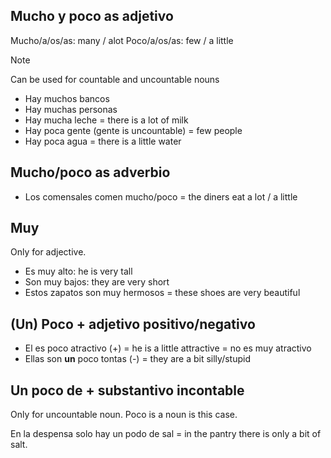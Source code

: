 ## Mucho y poco as adjetivo

Mucho/a/os/as: many / alot
Poco/a/os/as: few / a little

> [!note]
> Can be used for countable and uncountable nouns

- Hay muchos bancos
- Hay muchas personas
- Hay mucha leche = there is a lot of milk
- Hay poca gente (gente is uncountable) = few people
- Hay poca agua = there is a little water

## Mucho/poco as adverbio
- Los comensales comen mucho/poco = the diners eat a lot / a little

## Muy 

Only for adjective.
- Es muy alto: he is very tall
- Son muy bajos: they are very short
- Estos zapatos son muy hermosos = these shoes are very beautiful

## (Un) Poco + adjetivo positivo/negativo

- El es poco atractivo (+) = he is a little attractive = no es muy atractivo
- Ellas son **un** poco tontas (-) = they are a bit silly/stupid

## Un poco de + substantivo incontable

Only for uncountable noun. Poco is a noun is this case.

En la despensa solo hay un podo de sal = in the pantry there is only a bit of salt.
